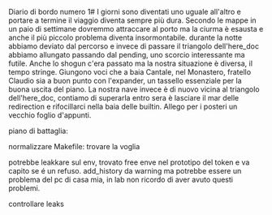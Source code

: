 Diario di bordo numero 1#
I giorni sono diventati uno uguale all'altro e portare a termine il viaggio diventa sempre più dura.
Secondo le mappe in un paio di settimane dovremmo attraccare al porto ma la ciurma è esausta e anche il più piccolo problema diventa insormontabile.
durante la notte abbiamo deviato dal percorso e invece di passare il triangolo dell'here_doc abbiamo allungato passando dal pending, uno scorcio interessante ma futile.
Anche lo shogun c'era passato ma la nostra situazione è diversa, il tempo stringe.
Giungono voci che a baia Cantale, nel Monastero, fratello Claudio sia a buon punto con l'expander, un tassello essenziale per la buona uscita del piano.
La nostra nave invece è di nuovo vicina al triangolo dell'here_doc, contiamo di superarla entro sera è lasciare il mar delle redirection e rifocillarci nella baia delle builtin.
Allego per i posteri un vecchio foglio d'appunti.


piano di battaglia: 

normalizzare Makefile:
	trovare la voglia

potrebbe leakkare sul env, trovato free enve nel prototipo del token e va capito se é un refuso. add_history da warning ma potrebbe essere un problema del pc di casa mia, in lab non ricordo di aver avuto questi problemi.

controllare leaks


